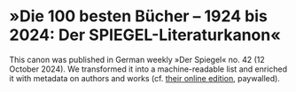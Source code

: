 # »Die 100 besten Bücher – 1924 bis 2024: Der SPIEGEL-Literaturkanon«

This canon was published in German weekly »Der Spiegel« no. 42 (12 October 2024). We transformed it into a machine-readable list and enriched it with metadata on authors and works (cf. [their online edition](https://www.spiegel.de/kultur/literatur/spiegel-literaturkanon-die-besten-100-buecher-aus-100-jahren-a-e1e74cd7-9cd8-4743-9334-1622cab3ddb4), paywalled).

